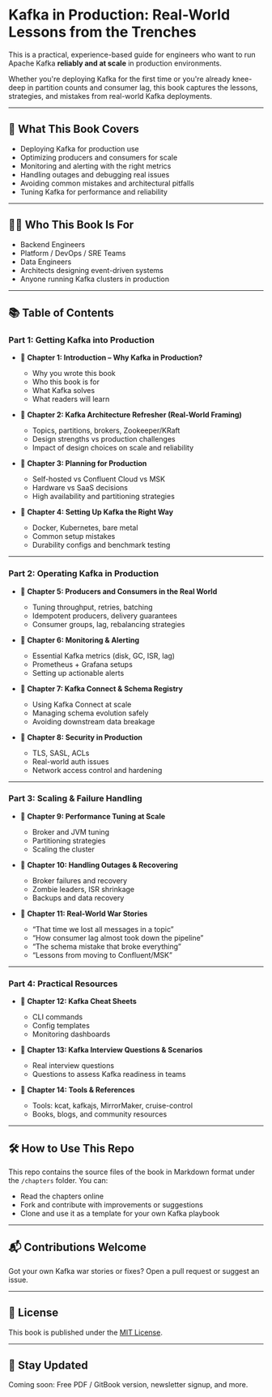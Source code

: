# Kafka in Production: Real-World Lessons from the Trenches

This is a practical, experience-based guide for engineers who want to run Apache Kafka **reliably and at scale** in production environments.

Whether you're deploying Kafka for the first time or you're already knee-deep in partition counts and consumer lag, this book captures the lessons, strategies, and mistakes from real-world Kafka deployments.

---

## 📘 What This Book Covers

- Deploying Kafka for production use
- Optimizing producers and consumers for scale
- Monitoring and alerting with the right metrics
- Handling outages and debugging real issues
- Avoiding common mistakes and architectural pitfalls
- Tuning Kafka for performance and reliability

---

## 🧑‍💻 Who This Book Is For

- Backend Engineers
- Platform / DevOps / SRE Teams
- Data Engineers
- Architects designing event-driven systems
- Anyone running Kafka clusters in production

---

## 📚 Table of Contents

### Part 1: Getting Kafka into Production

- 📖 **Chapter 1: Introduction – Why Kafka in Production?**
  - Why you wrote this book
  - Who this book is for
  - What Kafka solves
  - What readers will learn

- 📖 **Chapter 2: Kafka Architecture Refresher (Real-World Framing)**
  - Topics, partitions, brokers, Zookeeper/KRaft
  - Design strengths vs production challenges
  - Impact of design choices on scale and reliability

- 📖 **Chapter 3: Planning for Production**
  - Self-hosted vs Confluent Cloud vs MSK
  - Hardware vs SaaS decisions
  - High availability and partitioning strategies

- 📖 **Chapter 4: Setting Up Kafka the Right Way**
  - Docker, Kubernetes, bare metal
  - Common setup mistakes
  - Durability configs and benchmark testing

---

### Part 2: Operating Kafka in Production

- 📖 **Chapter 5: Producers and Consumers in the Real World**
  - Tuning throughput, retries, batching
  - Idempotent producers, delivery guarantees
  - Consumer groups, lag, rebalancing strategies

- 📖 **Chapter 6: Monitoring & Alerting**
  - Essential Kafka metrics (disk, GC, ISR, lag)
  - Prometheus + Grafana setups
  - Setting up actionable alerts

- 📖 **Chapter 7: Kafka Connect & Schema Registry**
  - Using Kafka Connect at scale
  - Managing schema evolution safely
  - Avoiding downstream data breakage

- 📖 **Chapter 8: Security in Production**
  - TLS, SASL, ACLs
  - Real-world auth issues
  - Network access control and hardening

---

### Part 3: Scaling & Failure Handling

- 📖 **Chapter 9: Performance Tuning at Scale**
  - Broker and JVM tuning
  - Partitioning strategies
  - Scaling the cluster

- 📖 **Chapter 10: Handling Outages & Recovering**
  - Broker failures and recovery
  - Zombie leaders, ISR shrinkage
  - Backups and data recovery

- 📖 **Chapter 11: Real-World War Stories**
  - “That time we lost all messages in a topic”
  - “How consumer lag almost took down the pipeline”
  - “The schema mistake that broke everything”
  - “Lessons from moving to Confluent/MSK”

---

### Part 4: Practical Resources

- 📖 **Chapter 12: Kafka Cheat Sheets**
  - CLI commands
  - Config templates
  - Monitoring dashboards

- 📖 **Chapter 13: Kafka Interview Questions & Scenarios**
  - Real interview questions
  - Questions to assess Kafka readiness in teams

- 📖 **Chapter 14: Tools & References**
  - Tools: kcat, kafkajs, MirrorMaker, cruise-control
  - Books, blogs, and community resources

---

## 🛠️ How to Use This Repo

This repo contains the source files of the book in Markdown format under the `/chapters` folder. You can:

- Read the chapters online
- Fork and contribute with improvements or suggestions
- Clone and use it as a template for your own Kafka playbook

---

## 📬 Contributions Welcome

Got your own Kafka war stories or fixes? Open a pull request or suggest an issue.

---

## 📜 License

This book is published under the [MIT License](LICENSE).

---

## 🔗 Stay Updated

Coming soon: Free PDF / GitBook version, newsletter signup, and more.

